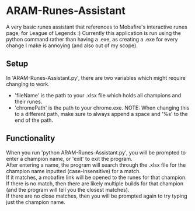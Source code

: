 # ARAM-Runes-Assistant
A very basic runes assistant that references to Mobafire's interactive runes page, for League of Legends :)
Currently this application is run using the python command rather than having a .exe, as creating a .exe for every change I make is annoying (and also out of my scope).

## Setup
In 'ARAM-Runes-Assistant.py', there are two variables which might require changing to work.  
- 'fileName' is the path to your .xlsx file which holds all champions and their runes.  
- 'chromePath' is the path to your chrome.exe. NOTE: When changing this to a different path, make sure to always append a space and '%s' to the end of the path.  

## Functionality
When you run 'python ARAM-Runes-Assistant.py', you will be prompted to enter a champion name, or 'exit' to exit the program.  
After entering a name, the program will search through the .xlsx file for the champion name inputted (case-insensitive) for a match.  
If it matches, a mobafire link will be opened to the runes for that champion.  
If there is no match, then there are likely multiple builds for that champion (and the program will tell you the closest matches).  
If there are no close matches, then you will be prompted again to try typing just the champion name.  